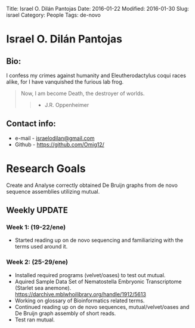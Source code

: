 Title: Israel O. Dilán Pantojas
Date: 2016-01-22
Modified: 2016-01-30
Slug: israel
Category: People
Tags: de-novo

# Israel O. Dilán Pantojas

## Bio:
 
 I confess my crimes against humanity and Eleutherodactylus coqui races alike, for I have vanquished the furious lab frog.   
 > Now, I am become Death, the destroyer of worlds.
 >> - J.R. Oppenheimer

## Contact info:

 - e-mail - <israelodilan@gmail.com>
 - Github - <https://github.com/Omig12/>

# Research Goals

  Create and Analyse correctly obtained De Bruijn graphs from de novo sequence assemblies utilizing mutual.

## Weekly UPDATE

### Week 1: (19-22/ene)

 - Started reading up on de novo sequencing and familiarizing with the terms used around it.

### Week 2: (25-29/ene)

 - Installed required programs (velvet/oases) to test out mutual. 
 - Aquired Sample Data Set of Nematostella Embryonic Transcriptome (Starlet sea anemone). <https://darchive.mblwhoilibrary.org/handle/1912/5613>
 - Working on glossary of Bioinformatics related terms.
 - Continued reading up on de novo sequences, mutual/velvet/oases and De Bruijn graph assembly of short reads.
 - Test ran mutual.
